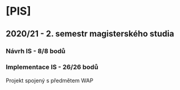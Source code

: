 # [PIS]
## 2020/21 - 2. semestr magisterského studia
### Návrh IS - 8/8 bodů
### Implementace IS - 26/26 bodů

Projekt spojený s předmětem WAP